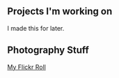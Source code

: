 ## Projects I'm working on
I made this for later.

## Photography Stuff
[My Flickr Roll](http://flickr.com/mikedaddy)
